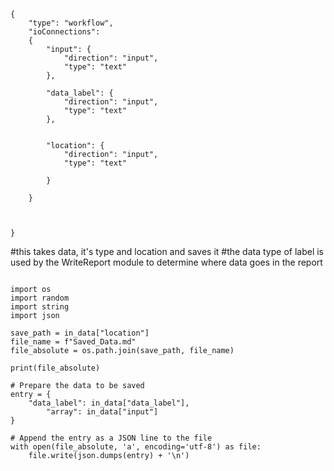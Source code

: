 ```canvasblocksettings
{
	"type": "workflow",
	"ioConnections":
	{
		"input": {
			"direction": "input",
			"type": "text"
		},

		"data_label": {
			"direction": "input",
			"type": "text"
		},


		"location": {
			"direction": "input",
			"type": "text"

		}

	}



}
```
#this takes data, it's type and location and saves it
#the data type of label is used by the WriteReport module to determine where data goes in the report

```pycanvasblock

import os
import random
import string
import json

save_path = in_data["location"]
file_name = f"Saved_Data.md"
file_absolute = os.path.join(save_path, file_name)

print(file_absolute)

# Prepare the data to be saved
entry = {
    "data_label": in_data["data_label"],
		"array": in_data["input"]
}

# Append the entry as a JSON line to the file
with open(file_absolute, 'a', encoding='utf-8') as file:
    file.write(json.dumps(entry) + '\n')

```
